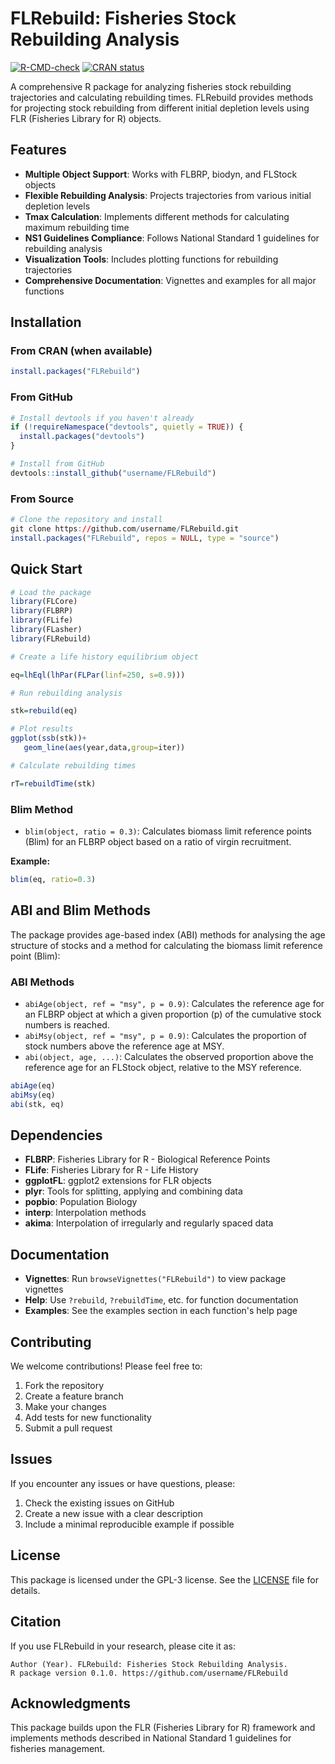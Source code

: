 # FLRebuild: Fisheries Stock Rebuilding Analysis

[![R-CMD-check](https://github.com/username/FLRebuild/workflows/R-CMD-check/badge.svg)](https://github.com/username/FLRebuild/actions)
[![CRAN status](https://www.r-pkg.org/badges/version/FLRebuild)](https://CRAN.R-project.org/package=FLRebuild)

A comprehensive R package for analyzing fisheries stock rebuilding trajectories and calculating rebuilding times. FLRebuild provides methods for projecting stock rebuilding from different initial depletion levels using FLR (Fisheries Library for R) objects.

## Features

- **Multiple Object Support**: Works with FLBRP, biodyn, and FLStock objects
- **Flexible Rebuilding Analysis**: Projects trajectories from various initial depletion levels
- **Tmax Calculation**: Implements different methods for calculating maximum rebuilding time
- **NS1 Guidelines Compliance**: Follows National Standard 1 guidelines for rebuilding analysis
- **Visualization Tools**: Includes plotting functions for rebuilding trajectories
- **Comprehensive Documentation**: Vignettes and examples for all major functions

## Installation

### From CRAN (when available)
```r
install.packages("FLRebuild")
```

### From GitHub
```r
# Install devtools if you haven't already
if (!requireNamespace("devtools", quietly = TRUE)) {
  install.packages("devtools")
}

# Install from GitHub
devtools::install_github("username/FLRebuild")
```

### From Source
```r
# Clone the repository and install
git clone https://github.com/username/FLRebuild.git
install.packages("FLRebuild", repos = NULL, type = "source")
```

## Quick Start

```r
# Load the package
library(FLCore)
library(FLBRP)
library(FLife)
library(FLasher)
library(FLRebuild)
```

```r
# Create a life history equilibrium object

eq=lhEql(lhPar(FLPar(linf=250, s=0.9)))
```

```r
# Run rebuilding analysis

stk=rebuild(eq)
```

```r
# Plot results
ggplot(ssb(stk))+
   geom_line(aes(year,data,group=iter))
```

```r
# Calculate rebuilding times

rT=rebuildTime(stk)
```


### Blim Method

- `blim(object, ratio = 0.3)`: Calculates biomass limit reference points (Blim) for an FLBRP object based on a ratio of virgin recruitment.

**Example:**
```r
blim(eq, ratio=0.3)
```

## ABI and Blim Methods

The package provides age-based index (ABI) methods for analysing the age structure of stocks and a method for calculating the biomass limit reference point (Blim):

### ABI Methods

- `abiAge(object, ref = "msy", p = 0.9)`: Calculates the reference age for an FLBRP object at which a given proportion (p) of the cumulative stock numbers is reached.
- `abiMsy(object, ref = "msy", p = 0.9)`: Calculates the proportion of stock numbers above the reference age at MSY.
- `abi(object, age, ...)`: Calculates the observed proportion above the reference age for an FLStock object, relative to the MSY reference.


```r
abiAge(eq)
abiMsy(eq)
abi(stk, eq)
```


## Dependencies

- **FLBRP**: Fisheries Library for R - Biological Reference Points
- **FLife**: Fisheries Library for R - Life History
- **ggplotFL**: ggplot2 extensions for FLR objects
- **plyr**: Tools for splitting, applying and combining data
- **popbio**: Population Biology
- **interp**: Interpolation methods
- **akima**: Interpolation of irregularly and regularly spaced data

## Documentation

- **Vignettes**: Run `browseVignettes("FLRebuild")` to view package vignettes
- **Help**: Use `?rebuild`, `?rebuildTime`, etc. for function documentation
- **Examples**: See the examples section in each function's help page

## Contributing

We welcome contributions! Please feel free to:

1. Fork the repository
2. Create a feature branch
3. Make your changes
4. Add tests for new functionality
5. Submit a pull request

## Issues

If you encounter any issues or have questions, please:

1. Check the existing issues on GitHub
2. Create a new issue with a clear description
3. Include a minimal reproducible example if possible

## License

This package is licensed under the GPL-3 license. See the [LICENSE](LICENSE) file for details.

## Citation

If you use FLRebuild in your research, please cite it as:

```
Author (Year). FLRebuild: Fisheries Stock Rebuilding Analysis. 
R package version 0.1.0. https://github.com/username/FLRebuild
```

## Acknowledgments

This package builds upon the FLR (Fisheries Library for R) framework and implements methods described in National Standard 1 guidelines for fisheries management. 
